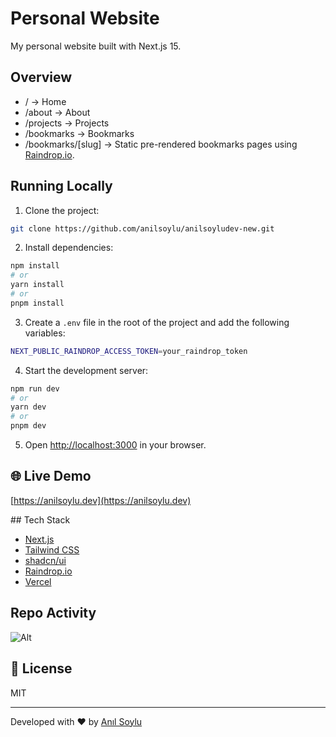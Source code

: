 # Personal Website

My personal website built with Next.js 15.

## Overview

- / -> Home
- /about -> About
- /projects -> Projects
- /bookmarks -> Bookmarks
- /bookmarks/[slug] -> Static pre-rendered bookmarks pages using [Raindrop.io](https://raindrop.io).

## Running Locally

1. Clone the project:

```bash
git clone https://github.com/anilsoylu/anilsoyludev-new.git
```

2. Install dependencies:

```bash
npm install
# or
yarn install
# or
pnpm install
```

3. Create a `.env` file in the root of the project and add the following variables:

```bash
NEXT_PUBLIC_RAINDROP_ACCESS_TOKEN=your_raindrop_token
```

4. Start the development server:

```bash
npm run dev
# or
yarn dev
# or
pnpm dev
```

5. Open [http://localhost:3000](http://localhost:3000) in your browser.

## 🌐 Live Demo

[https://anilsoylu.dev](https://anilsoylu.dev)

## Tech Stack

- [Next.js](https://nextjs.org)
- [Tailwind CSS](https://tailwindcss.com)
- [shadcn/ui](https://ui.shadcn.com)
- [Raindrop.io](https://raindrop.io)
- [Vercel](https://vercel.com)

## Repo Activity

![Alt](https://repobeats.axiom.co/api/embed/b14afe513957d0935ca1019094ca2f5c62d1dc80.svg "Repobeats analytics image")

## 📝 License

MIT

---

Developed with ❤️ by [Anıl Soylu](https://github.com/anilsoylu)
